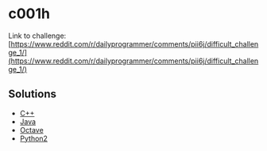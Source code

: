# c001h

Link to challenge: [https://www.reddit.com/r/dailyprogrammer/comments/pii6j/difficult_challenge_1/](https://www.reddit.com/r/dailyprogrammer/comments/pii6j/difficult_challenge_1/)

## Solutions

* [C++](https://github.com/jimmynguyen/daily-programmer/blob/master/challenges/hard/c001h/c++/)
* [Java](https://github.com/jimmynguyen/daily-programmer/blob/master/challenges/hard/c001h/java/)
* [Octave](https://github.com/jimmynguyen/daily-programmer/blob/master/challenges/hard/c001h/octave/)
* [Python2](https://github.com/jimmynguyen/daily-programmer/blob/master/challenges/hard/c001h/python2/)
